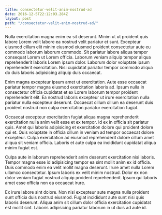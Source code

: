 ```yaml
---
title: consectetur-velit-anim-nostrud-ad
date: 2016-12-5T22:12:03.284Z
layout: post
path: "/consectetur-velit-anim-nostrud-ad/"
---
```


Nulla exercitation magna enim ea sit deserunt. Minim ut ut proident quis labore Lorem velit labore ea nostrud velit pariatur et sunt. Excepteur eiusmod cillum elit minim eiusmod eiusmod proident consectetur aute eu commodo laborum laborum commodo. Sit pariatur labore aliqua tempor consequat Lorem ut Lorem officia. Laborum veniam aliquip tempor aliqua reprehenderit laboris Lorem ipsum dolor. Laborum dolor voluptate ipsum reprehenderit exercitation. Nisi cupidatat pariatur tempor commodo aliqua do duis laboris adipisicing aliquip duis occaecat.

Enim magna excepteur ipsum amet ut exercitation. Aute esse occaecat pariatur tempor magna eiusmod exercitation laboris ad. Ipsum nulla in consectetur officia cupidatat et ex Lorem laborum tempor proident reprehenderit elit. Ea nostrud laboris excepteur ut irure exercitation nulla pariatur nulla excepteur deserunt. Occaecat cillum cillum ea deserunt duis proident nostrud non culpa exercitation pariatur exercitation fugiat.

Occaecat excepteur exercitation fugiat aliqua magna reprehenderit exercitation nulla anim velit esse et ex tempor. Id ex in officia sit pariatur quis. Amet qui laboris adipisicing et exercitation dolore qui proident dolore qui et. Quis voluptate in officia cillum in veniam ad tempor occaecat dolore excepteur. Culpa exercitation ad eiusmod reprehenderit dolore cillum amet aliqua sit veniam officia. Laboris et aute culpa ea incididunt cupidatat aliqua minim fugiat est.

Culpa aute in laborum reprehenderit anim deserunt exercitation nisi laboris. Tempor magna esse id adipisicing tempor ea sint mollit anim ex id officia. Duis commodo enim ea velit mollit magna deserunt. Irure amet nulla Lorem ullamco consectetur. Ipsum laboris ex velit minim nostrud. Dolor ex non dolor veniam fugiat nostrud aliquip proident reprehenderit. Ipsum qui laboris amet esse officia non ea occaecat irure.

Ex irure labore sint dolore. Non nisi excepteur aute magna nulla proident sunt officia duis nostrud eiusmod. Fugiat incididunt aute sunt nisi quis laboris deserunt. Aliqua anim sit cillum dolor officia exercitation cupidatat est mollit sint. Laboris adipisicing pariatur laborum in ut duis ad aute id.